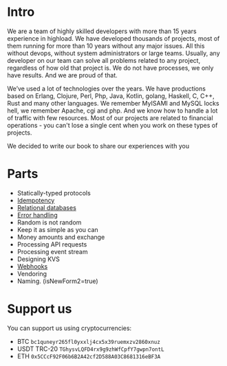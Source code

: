 # Intro
We are a team of highly skilled developers with more than 15 years experience in highload. 
We have developed thousands of projects, most of them running for more than 10 years without any major issues. 
All this without devops, without system administrators or large teams. 
Usually, any developer on our team can solve all problems related to any project, regardless of how old that project is. 
We do not have processes, we only have results. And we are proud of that.

We’ve used a lot of technologies over the years. We have productions based on Erlang, Clojure, Perl, Php, Java, Kotlin, 
golang, Haskell, C, C++, Rust and many other languages. We remember MyISAMI and MySQL locks hell, we remember Apache, cgi and php. 
And we know how to handle a lot of traffic with few resources. 
Most of our projects are related to financial operations - you can't lose a single cent when you work on these types of projects.

We decided to write our book to share our experiences with you

# Parts
- Statically-typed protocols
- [Idempotency](idempotent-operations/idempotent-operations.md)
- [Relational databases](relational-databases/relational-databases.md)
- [Error handling](error-handling/error-handling.md)
- Random is not random
- Keep it as simple as you can
- Money amounts and exchange
- Processing API requests
- Processing event stream
- Designing KVS
- [Webhooks](webhooks/webhooks.md)
- Vendoring
- Naming. (isNewForm2=true)

# Support us
You can support us using cryptocurrencies:
- BTC `bc1quneyr265fl0yxxlj4cx5x39ruemxzv2860xnuz`
- USDT TRC-20 `TGhysvLQFD4rx9g9zhWfCpfY7gwpn7ontL`
- ETH `0x5CCcF92F06b6B2A42cf2D588A03C8681316eBF3A`